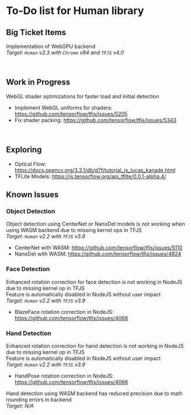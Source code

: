 # To-Do list for Human library

## Big Ticket Items

Implementation of WebGPU backend  
*Target: `Human` v2.3 with `Chrome` v94 and `TFJS` v4.0*

<br>

## Work in Progress

WebGL shader optimizations for faster load and initial detection

- Implement WebGL uniforms for shaders: <https://github.com/tensorflow/tfjs/issues/5205>
- Fix shader packing: <https://github.com/tensorflow/tfjs/issues/5343>

<br>

## Exploring

- Optical Flow: <https://docs.opencv.org/3.3.1/db/d7f/tutorial_js_lucas_kanade.html>
- TFLite Models: <https://js.tensorflow.org/api_tflite/0.0.1-alpha.4/>

## Known Issues

### Object Detection

Object detection using CenterNet or NanoDet models is not working when using WASM backend due to missing kernel ops in TFJS  
*Target: `Human` v2.2 with `TFJS` v3.9*

- CenterNet with WASM: <https://github.com/tensorflow/tfjs/issues/5110>
- NanoDet with WASM: <https://github.com/tensorflow/tfjs/issues/4824>

### Face Detection

Enhanced rotation correction for face detection is not working in NodeJS due to missing kernel op in TFJS  
Feature is automatically disabled in NodeJS without user impact  
*Target: `Human` v2.2 with `TFJS` v3.9*

- BlazeFace rotation correction in NodeJS: <https://github.com/tensorflow/tfjs/issues/4066>

### Hand Detection

Enhanced rotation correction for hand detection is not working in NodeJS due to missing kernel op in TFJS  
Feature is automatically disabled in NodeJS without user impact  
*Target: `Human` v2.2 with `TFJS` v3.9*

- HandPose rotation correction in NodeJS: <https://github.com/tensorflow/tfjs/issues/4066>

Hand detection using WASM backend has reduced precision due to math rounding errors in backend  
*Target: N/A*
